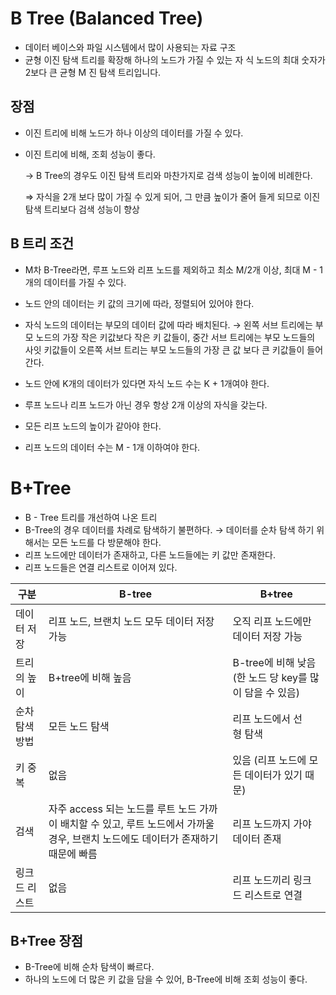 # B Tree (Balanced Tree)

- 데이터 베이스와 파일 시스템에서 많이 사용되는 자료 구조
- 균형 이진 탐색 트리를 확장해 하나의 노드가 가질 수 있는 자
식 노드의 최대 숫자가 2보다 큰 균형 M 진 탐색 트리입니다.

## 장점

- 이진 트리에 비해 노드가 하나 이상의 데이터를 가질 수 있다.
- 이진 트리에 비해, 조회 성능이 좋다.
    
    → B Tree의 경우도 이진 탐색 트리와 마찬가지로 검색 성능이 높이에 비례한다.
    
    ⇒ 자식을 2개 보다 많이 가질 수 있게 되어, 그 만큼 높이가 줄어 들게 되므로 
    이진 탐색 트리보다 검색 성능이 향상 
    

## B 트리 조건

- M차 B-Tree라면, 루프 노드와 리프 노드를 제외하고 
최소 M/2개 이상, 최대 M - 1개의 데이터를 가질 수 있다.
- 노드 안의 데이터는 키 값의 크기에 따라, 정렬되어 있어야 한다.
- 자식 노드의 데이터는 부모의 데이터 값에 따라 배치된다.
→ 왼쪽 서브 트리에는 부모 노드의 가장 작은 키값보다 작은 키 값들이, 
중간 서브 트리에는 부모 노드들의 사잇 키값들이
오른쪽 서브 트리는 부모 노드들의 가장 큰 값 보다 큰 키값들이 들어간다.

- 노드 안에 K개의 데이터가 있다면 자식 노드 수는 K + 1개여야 한다.
- 루프 노드나 리프 노드가 아닌 경우 항상 2개 이상의 자식을 갖는다.
- 모든 리프 노드의 높이가 같아야 한다.
- 리프 노드의 데이터 수는 M - 1개 이하여야 한다.

# B+Tree

- B - Tree 트리를 개선하여 나온 트리
- B-Tree의 경우 데이터를 차례로 탐색하기 불편하다.
→ 데이터를 순차 탐색 하기 위해서는 모든 노드를 다 방문해야 한다.
- 리프 노드에만 데이터가 존재하고, 다른 노드들에는 키 값만 존재한다.
- 리프 노드들은 연결 리스트로 이어져 있다.

| 구분 | B-tree | B+tree |
| --- | --- | --- |
| 데이터 저장 | 리프 노드, 브랜치 노드 모두 데이터 저장 가능 | 오직 리프 노드에만 데이터 저장 가능 |
| 트리의 높이 | B+tree에 비해 높음 | B-tree에 비해 낮음 (한 노드 당 key를 많이 담을 수 있음) |
| 순차 탐색 방법 | 모든 노드 탐색 | 리프 노드에서 선형 탐색 |
| 키 중복 | 없음 | 있음 (리프 노드에 모든 데이터가 있기 때문) |
| 검색 | 자주 access 되는 노드를 루트 노드 가까이 배치할 수 있고, 루트 노드에서 가까울 경우, 브랜치 노드에도 데이터가 존재하기 때문에 빠름 | 리프 노드까지 가야 데이터 존재 |
| 링크드 리스트 | 없음 | 리프 노드끼리 링크드 리스트로 연결 |

## B+Tree 장점

- B-Tree에 비해 순차 탐색이 빠르다.
- 하나의 노드에 더 많은 키 값을 담을 수 있어, B-Tree에 비해 조회 성능이 좋다.
